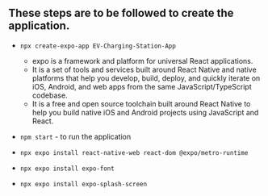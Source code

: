 ## These steps are to be followed to create the application.

- `npx create-expo-app EV-Charging-Station-App`
    - expo is  a framework and platform for universal React applications.
    -  It is a set of tools and services built around React Native and native platforms that help you develop, build, deploy, and quickly iterate on iOS, Android, and web apps from the same JavaScript/TypeScript codebase.
    -  It is a free and open source toolchain built around React Native to help you build native iOS and Android projects using JavaScript and React.

- `npm start` - to run the  application
- `npx expo install react-native-web react-dom @expo/metro-runtime`

- `npx expo install expo-font`
- `npx expo install expo-splash-screen`